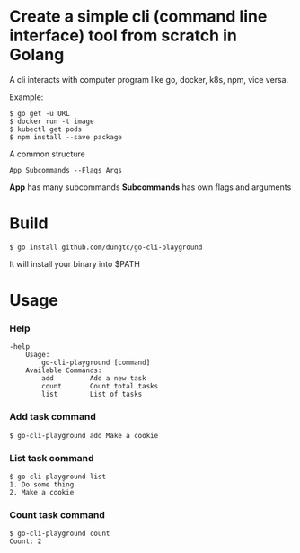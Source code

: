 # Create a simple cli (command line interface) tool from scratch in Golang

A cli interacts with computer program like go, docker, k8s, npm, vice versa.

Example:
```
$ go get -u URL
$ docker run -t image
$ kubectl get pods
$ npm install --save package
```

A common structure
```
App Subcommands --Flags Args
```

**App** has many subcommands
**Subcommands** has own flags and arguments

# Build
```
$ go install github.com/dungtc/go-cli-playground
```
It will install your binary into $PATH


# Usage

### Help
```
-help
	Usage:
		go-cli-playground [command]
	Available Commands:
		add         Add a new task
		count       Count total tasks
		list        List of tasks
```

### Add task command
```
$ go-cli-playground add Make a cookie
```


### List task command
```
$ go-cli-playground list
1. Do some thing
2. Make a cookie
```

### Count task command
```
$ go-cli-playground count
Count: 2
```